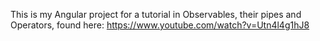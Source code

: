 This is my Angular project for a tutorial in Observables, their pipes and Operators, found here: https://www.youtube.com/watch?v=Utn4l4g1hJ8
